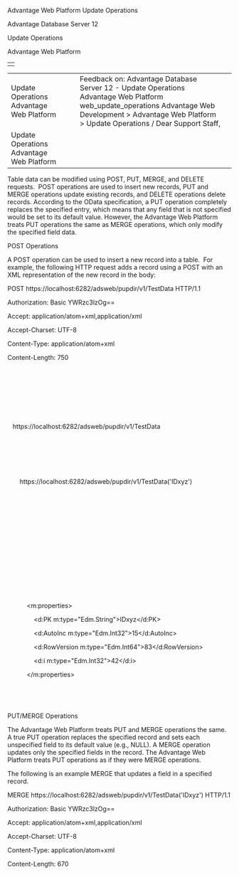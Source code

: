 Advantage Web Platform Update Operations




Advantage Database Server 12  

Update Operations

Advantage Web Platform

|  |
| --- |
|  |

|  |  |  |  |  |
| --- | --- | --- | --- | --- |
| Update Operations  Advantage Web Platform |  |  | Feedback on: Advantage Database Server 12 - Update Operations Advantage Web Platform web\_update\_operations Advantage Web Development > Advantage Web Platform > Update Operations / Dear Support Staff, |  |
| Update Operations  Advantage Web Platform |  |  |  |  |

Table data can be modified using POST, PUT, MERGE, and DELETE requests.  POST operations are used to insert new records, PUT and MERGE operations update existing records, and DELETE operations delete records. According to the OData specification, a PUT operation completely replaces the specified entry, which means that any field that is not specified would be set to its default value. However, the Advantage Web Platform treats PUT operations the same as MERGE operations, which only modify the specified field data.

POST Operations

A POST operation can be used to insert a new record into a table.  For example, the following HTTP request adds a record using a POST with an XML representation of the new record in the body:

POST https://localhost:6282/adsweb/pupdir/v1/TestData HTTP/1.1

Authorization: Basic YWRzc3lzOg==

Accept: application/atom+xml,application/xml

Accept-Charset: UTF-8

Content-Type: application/atom+xml

Content-Length: 750

 

 

<?xml version="1.0" encoding="utf-8" standalone="yes"?>

<entry xmlns:d="http://schemas.microsoft.com/ado/2007/08/dataservices" xmlns:m="http://schemas.microsoft.com/ado/2007/08/dataservices/metadata" xmlns="http://www.w3.org/2005/Atom">

 <category scheme="http://schemas.microsoft.com/ado/2007/08/dataservices/scheme" term="testdd.Model.Entities.TestData" />

 <title />

 <author>

   <name />

 </author>

 <updated>2011-05-02T20:45:25.922728Z</updated>

 <id />

 <content type="application/xml">

   <m:properties>

     <d:AutoInc m:type="Edm.Int32">0</d:AutoInc>

     <d:PK>IDxyz</d:PK>

     <d:RowVersion m:type="Edm.Decimal">0</d:RowVersion>

     <d:i m:type="Edm.Int32">42</d:i>

   </m:properties>

 </content>

</entry>

The response to POST operations contains a full representation of the newly created record.  This is useful particularly if the table has auto-updating fields; the newly created values can be retrieved from the response. The above request could produce the following response:

HTTP/1.1 200 OK

Date: Mon, 02 May 2011 20:45:26 GMT

Server: Apache/2.2.16 (Win32) mod\_ssl/2.2.16 OpenSSL/0.9.8p-fips PHP/5.3.5

Location: https://localhost:6282/adsweb/pupdir/v1/TestData('IDxyz')

Content-Length: 1157

Content-Type: application/atom+xml; charset=utf-8

 

<?xml version="1.0" encoding="iso-8859-1" standalone="yes"?>

<feed xml:base="https://localhost:6282/adsweb" xmlns:d="http://schemas.microsoft.com/ado/2007/08/dataservices" xmlns:m="http://schemas.microsoft.com/ado/2007/08/dataservices/metadata" xmlns="http://www.w3.org/2005/Atom">

   <title type="text">TestData</title>

   <id>https://localhost:6282/adsweb/pupdir/v1/TestData</id>

   <updated></updated>

   <link rel="self" title="TestData" href="TestData" />

   <entry>

       <id>https://localhost:6282/adsweb/pupdir/v1/TestData('IDxyz')</id>

       <title type="text"></title>

       <updated></updated>

       <author>

           <name />

       </author>

       <link rel="edit" title="TestData" href="https://localhost:6282/adsweb/pupdir/v1/TestData('IDxyz')" />

       <category term="Model.TestData" scheme="http://schemas.microsoft.com/ado/2007/08/dataservices/scheme" />

       <content type="application/xml">

           <m:properties>

               <d:PK m:type="Edm.String">IDxyz</d:PK>

               <d:AutoInc m:type="Edm.Int32">15</d:AutoInc>

               <d:RowVersion m:type="Edm.Int64">83</d:RowVersion>

               <d:i m:type="Edm.Int32">42</d:i>

           </m:properties>

       </content>

   </entry>

</feed>

PUT/MERGE Operations

The Advantage Web Platform treats PUT and MERGE operations the same. A true PUT operation replaces the specified record and sets each unspecified field to its default value (e.g., NULL). A MERGE operation updates only the specified fields in the record. The Advantage Web Platform treats PUT operations as if they were MERGE operations.

The following is an example MERGE that updates a field in a specified record.

MERGE https://localhost:6282/adsweb/pupdir/v1/TestData('IDxyz') HTTP/1.1

Authorization: Basic YWRzc3lzOg==

Accept: application/atom+xml,application/xml

Accept-Charset: UTF-8

Content-Type: application/atom+xml

Content-Length: 670

 

<?xml version="1.0" encoding="utf-8" standalone="yes"?>

<entry xmlns:d="http://schemas.microsoft.com/ado/2007/08/dataservices" xmlns:m="http://schemas.microsoft.com/ado/2007/08/dataservices/metadata" xmlns="http://www.w3.org/2005/Atom">

 <category scheme="http://schemas.microsoft.com/ado/2007/08/dataservices/scheme" term="Model.TestData" />

 <title />

 <author>

   <name />

 </author>

 <updated>2011-05-02T20:59:58.0272952Z</updated>

 <id>https://localhost:6282/adsweb/pupdir/v1/TestData('IDxyz')</id>

 <content type="application/xml">

   <m:properties>

     <d:i m:type="Edm.Int32">144</d:i>

   </m:properties>

 </content>

</entry>

The response for the above request would be:

HTTP/1.1 204 No Content

Date: Mon, 02 May 2011 20:59:58 GMT

Server: Apache/2.2.16 (Win32) mod\_ssl/2.2.16 OpenSSL/0.9.8p-fips PHP/5.3.5

Content-Length: 0

Content-Type: text/plain

DELETE Operations

The DELETE operation deletes the record specified by the URI. The following is an example of a DELETE.

DELETE https://localhost:6282/adsweb/pupdir/v1/TestData('IDxyz') HTTP/1.1

Authorization: Basic YWRzc3lzOg==

Accept: application/atom+xml,application/xml

Accept-Charset: UTF-8

Content-Type: application/atom+xml

Content-Length: 0

The response:

HTTP/1.1 204 No Content

Date: Mon, 02 May 2011 21:10:54 GMT

Server: Apache/2.2.16 (Win32) mod\_ssl/2.2.16 OpenSSL/0.9.8p-fips PHP/5.3.5

Content-Length: 0

Content-Type: text/plain